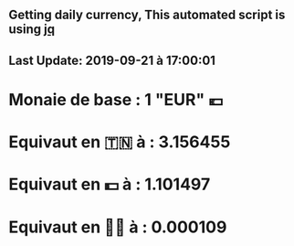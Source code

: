 ## Getting daily currency, This automated script is using [jq](https://stedolan.github.io/jq/)
## Last Update:  2019-09-21 à 17:00:01
 # Monaie de base : 1 "EUR" 💶 
 # Equivaut en 🇹🇳 à :  3.156455 
 # Equivaut en 💵 à : 1.101497
 # Equivaut en 🐱‍💻 à :  0.000109
